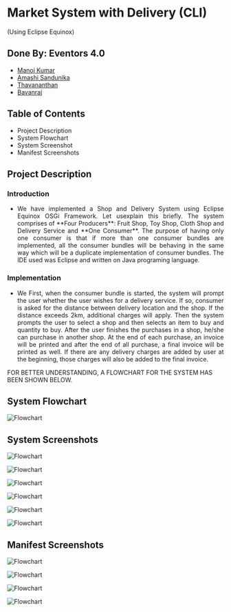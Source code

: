 # Market System with Delivery (CLI)

(Using Eclipse Equinox)

## Done By: Eventors 4.0

- [Manoj Kumar](https://github.com/manoj997)
- [Amashi Sandunika](https://github.com/amashi996)
- [Thavananthan](https://github.com/Thavananthan)
- [Bavanraj](https://github.com/Bavanraj-5)

## Table of Contents

- Project Description
- System Flowchart
- System Screenshot
- Manifest Screenshots

## Project Description

### Introduction

- <div style="text-align: justify">We have implemented a Shop and Delivery System using Eclipse Equinox OSGi Framework. Let usexplain this briefly. The system comprises of **Four Producers**: Fruit Shop, Toy Shop, Cloth Shop and Delivery Service and **One Consumer**. The purpose of having only one consumer is that if more than one consumer bundles are implemented, all the consumer bundles will be behaving in the same way which will be a duplicate implementation of consumer bundles. The IDE used was Eclipse and written on Java programing language.

</div>

### Implementation

- <div style="text-align: justify">We First, when the consumer bundle is started, the system will prompt the user whether the user
  wishes for a delivery service. If so, consumer is asked for the distance between delivery location
  and the shop. If the distance exceeds 2km, additional charges will apply. Then the system prompts
  the user to select a shop and then selects an item to buy and quantity to buy. After the user
  finishes the purchases in a shop, he/she can purchase in another shop. At the end of each
  purchase, an invoice will be printed and after the end of all purchase, a final invoice will be printed
  as well. If there are any delivery charges are added by user at the beginning, those charges will
  also be added to the final invoice.

</div>
FOR BETTER UNDERSTANDING, A FLOWCHART FOR THE SYSTEM HAS BEEN SHOWN BELOW.

## System Flowchart

![Flowchart](img/FLOWCHART.png "Flowchart")

## System Screenshots

![Flowchart](img/SYSTEM_SCREENSHOT01.png "Flowchart")

![Flowchart](img/SYSTEM_SCREENSHOT02.png "Flowchart")

![Flowchart](img/SYSTEM_SCREENSHOT03.png "Flowchart")

![Flowchart](img/SYSTEM_SCREENSHOT04.png "Flowchart")

![Flowchart](img/SYSTEM_SCREENSHOT05.png "Flowchart")

![Flowchart](img/SYSTEM_SCREENSHOT06.png "Flowchart")

## Manifest Screenshots

![Flowchart](img/MANIFEST01.png "Flowchart")

![Flowchart](img/MANIFEST02.png "Flowchart")

![Flowchart](img/MANIFEST03.png "Flowchart")

![Flowchart](img/MANIFEST04.png "Flowchart")
